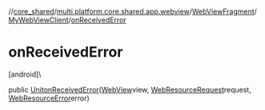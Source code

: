 //[core_shared](../../../../index.md)/[multi.platform.core.shared.app.webview](../../index.md)/[WebViewFragment](../index.md)/[MyWebViewClient](index.md)/[onReceivedError](on-received-error.md)

# onReceivedError

[android]\

public [Unit](https://kotlinlang.org/api/latest/jvm/stdlib/kotlin/-unit/index.html)[onReceivedError](on-received-error.md)([WebView](https://developer.android.com/reference/kotlin/android/webkit/WebView.html)view, [WebResourceRequest](https://developer.android.com/reference/kotlin/android/webkit/WebResourceRequest.html)request, [WebResourceError](https://developer.android.com/reference/kotlin/android/webkit/WebResourceError.html)error)
